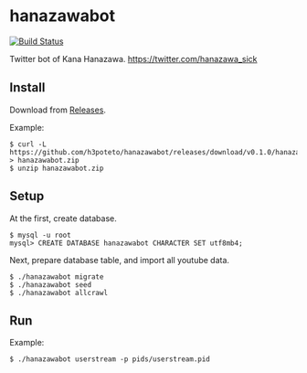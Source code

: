 # hanazawabot

[![Build Status](https://circleci.com/gh/h3poteto/hanazawabot.svg?style=shield&circle-token=8c81a54ae9fb7455eb8e742c4de3eb818e2c7e6c)]() 

Twitter bot of Kana Hanazawa.
https://twitter.com/hanazawa_sick


## Install
Download from [Releases](https://github.com/h3poteto/hanazawabot/releases).

Example:
```
$ curl -L https://github.com/h3poteto/hanazawabot/releases/download/v0.1.0/hanazawabot_0.1.0_linux_amd64.zip > hanazawabot.zip
$ unzip hanazawabot.zip
```

## Setup
At the first, create database.

```
$ mysql -u root
mysql> CREATE DATABASE hanazawabot CHARACTER SET utf8mb4;
```

Next, prepare database table, and import all youtube data.
```
$ ./hanazawabot migrate
$ ./hanazawabot seed
$ ./hanazawabot allcrawl
```

## Run
Example:
```
$ ./hanazawabot userstream -p pids/userstream.pid
```

